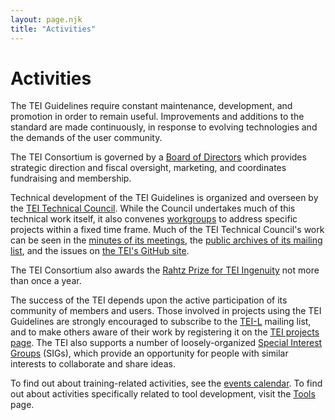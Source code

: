 ```yaml
---
layout: page.njk
title: "Activities"
---
```

# Activities
The TEI Guidelines require constant maintenance, development, and promotion in order to remain useful. Improvements and additions to the standard are made continuously, in response to evolving technologies and the demands of the user community.


The TEI Consortium is governed by a [Board of Directors](/Board/ "Board of Directors") which provides strategic direction and fiscal oversight, marketing, and coordinates fundraising and membership.


Technical development of the TEI Guidelines is organized and overseen by the [TEI Technical Council](/Activities/Council/ "TEI Technical Council"). While the Council undertakes much of this technical work itself, it also convenes [workgroups](/Activities/Workgroups/ "workgroups") to address specific projects within a fixed time frame. Much of the TEI Technical Council's work can be seen in the [minutes of its meetings](/Activities/Council/Meetings/ "minutes of its meetings"), the [public archives of its mailing list](http://lists.tei-c.org/pipermail/tei-council/ "public archives of its mailing list"), and the issues on [the TEI's GitHub site](https://github.com/TEIC/TEI "the TEI's GitHub site").


The TEI Consortium also awards the [Rahtz Prize for TEI Ingenuity](https://www.tei-c.org/activities/rahtz-prize-for-tei-ingenuity/ "Rahtz Prize for TEI Ingenuity") not more than once a year.


The success of the TEI depends upon the active participation of its community of members and users. Those involved in projects using the TEI Guidelines are strongly encouraged to subscribe to the [TEI-L](/Support/ "TEI-L") mailing list, and to make others aware of their work by registering it on the [TEI projects page](/Activities/Projects/ "TEI projects page"). The TEI also supports a number of loosely-organized [Special Interest Groups](/Activities/SIG/ "Special Interest Groups") (SIGs), which provide an opportunity for people with similar interests to collaborate and share ideas.


To find out about training-related activities, see the [events calendar](http://members.tei-c.org/Events "events calendar"). To find out about activities specifically related to tool development, visit the [Tools](/Tools/ "Tools") page.


